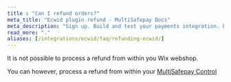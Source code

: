 ```yaml
---
title : "Can I refund orders?"
meta_title: "Ecwid plugin refund - MultiSafepay Docs"
meta_description: "Sign up. Build and test your payments integration. Explore our products and services. Use our API Reference, SDKs, and wrappers. Get support."
read_more: "."
aliases: [/integrations/ecwid/faq/refunding-ecwid/]
---
```


It is not possible to process a refund from within you Wix webshop.

You can however, process a refund from within your [MultiSafepay Control](https://merchant.multisafepay.com)
